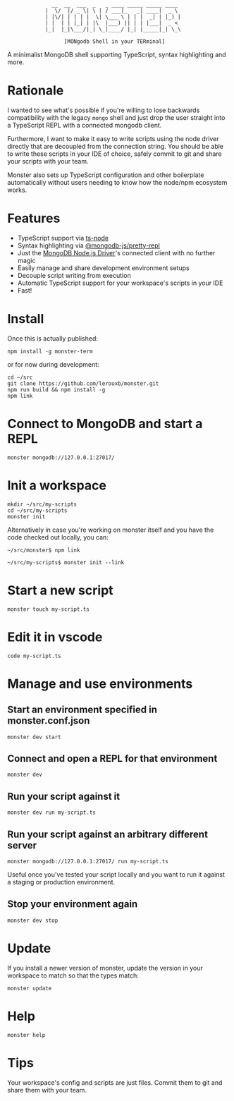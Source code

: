                   __  __  ___  _   _ ____ _____ _____ ____
                |  \/  |/ _ \| \ | / ___|_   _| ____|  _ \
                | |\/| | | | |  \| \___ \ | | |  _| | |_) |
                | |  | | |_| | |\  |___) || | | |___|  _ <
                |_|  |_|\___/|_| \_|____/ |_| |_____|_| \_\

                      [MONgodb Shell in your TERminal]

A minimalist MongoDB shell supporting TypeScript, syntax highlighting and more.

# Rationale

I wanted to see what's possible if you're willing to lose backwards
compatibility with the legacy `mongo` shell and just drop the user straight into
a TypeScript REPL with a connected mongodb client.

Furthermore, I want to make it easy to write scripts using the node driver
directly that are decoupled from the connection string. You should be able to
write these scripts in your IDE of choice, safely commit to git and share your
scripts with your team.

Monster also sets up TypeScript configuration and other boilerplate automatically
without users needing to know how the node/npm ecosystem works.

# Features

- TypeScript support via [ts-node](https://github.com/TypeStrong/ts-node)
- Syntax highlighting via [@mongodb-js/pretty-repl](https://github.com/mongodb-js/pretty-repl)
- Just the [MongoDB Node.js Driver](https://github.com/mongodb/node-mongodb-native)'s connected client with no further magic
- Easily manage and share development environment setups
- Decouple script writing from execution
- Automatic TypeScript support for your workspace's scripts in your IDE
- Fast!

# Install

Once this is actually published:

```
npm install -g monster-term
```

or for now during development:

```
cd ~/src
git clone https://github.com/lerouxb/monster.git
npm run build && npm install -g
npm link
```

# Connect to MongoDB and start a REPL

```
monster mongodb://127.0.0.1:27017/
```

# Init a workspace

```
mkdir ~/src/my-scripts
cd ~/src/my-scripts
monster init
```

Alternatively in case you're working on monster itself and you have the code
checked out locally, you can:

```
~/src/monster$ npm link
```

```
~/src/my-scripts$ monster init --link
```

# Start a new script

```
monster touch my-script.ts
```

# Edit it in vscode

```
code my-script.ts
```

# Manage and use environments

## Start an environment specified in monster.conf.json

```
monster dev start
```

## Connect and open a REPL for that environment

```
monster dev
```

## Run your script against it

```
monster dev run my-script.ts
```

## Run your script against an arbitrary different server

```
monster mongodb://127.0.0.1:27017/ run my-script.ts
```

Useful once you've tested your script locally and you want to run it against a
staging or production environment.

## Stop your environment again

```
monster dev stop
```

# Update

If you install a newer version of monster, update the version in your workspace to match so that the types match:

```
monster update
```

# Help

```
monster help
```

# Tips

Your workspace's config and scripts are just files. Commit them to git and share them with your team.
